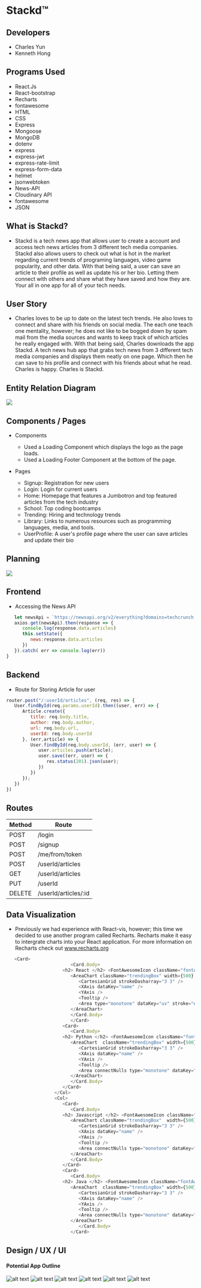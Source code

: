# Stackd™ 


## Developers 
- Charles Yun
- Kenneth Hong 

## Programs Used
- React.Js
- React-bootstrap
- Recharts
- fontawesome
- HTML
- CSS 
- Express
- Mongoose 
- MongoDB
- dotenv
- express
- express-jwt
- express-rate-limit
- express-form-data
- helmet
- jsonwebtoken
- News-API
- Cloudinary API
- fontawesome
- JSON 


## What is Stackd? 
- Stackd is a tech news app that allows user to create a account and access tech news articles from 3 different tech media companies. Stackd also allows users to check out what is hot in the market regarding current trends of programing languages, video game popularity, and other data. With that being said, a user can save an article to their profile as well as update his or her bio. Letting them connect with others and share what they have saved and how they are. Your all in one app for all of your tech needs. 




## User Story
- Charles loves to be up to date on the latest tech trends. He also loves to connect and share with his friends on social media. The each one teach one mentality, however;  he does not like to be bogged down by spam mail from the media sources and wants to keep track of which articles he really engaged with. With that being said, Charles downloads the app Stackd. A tech news hub app that grabs tech news from 3 different tech media companies and displays them neatly on one page. Which then he can save to his profile and connect with his friends about what he read. Charles is happy. Charles is Stackd. 


## Entity Relation Diagram 
<img src="client/src/Images&Video/erd.png"> 


## Components / Pages 
- Components
   - Used a Loading Component which displays the logo as the page loads.
   - Used a Loading Footer Component at the bottom of the page. 


- Pages
   - Signup: Registration for new users
   - Login: Login for current users
   - Home: Homepage that features a Jumbotron and top featured articles from the tech industry
   - School: Top coding bootcamps
   - Trending: Hiring and technology trends
   - Library: Links to numerous resources such as programming languages, media, and tools.
   - UserProfile: A user's profile page where the user can save articles and update their bio

## Planning 
<img src="client/src/Images&Video/trello.png"> 



## Frontend 
   - Accessing the News API 
```javascript 
   let newsApi = `https://newsapi.org/v2/everything?domains=techcrunch.com&language=en&pageSize=40&apiKey=47b1d9f9ee354c3992a16d4f94dddc69`
   axios.get(newsApi).then(response => {
      console.log(response.data.articles)
      this.setState({
         news:response.data.articles
      })
   }).catch( err => console.log(err))
}
``` 


## Backend 
   - Route for Storing Article for user 
```javascript 
router.post("/:userId/articles", (req, res) => {
   User.findById(req.params.userId).then((user, err) => {
      Article.create({
         title: req.body.title,  
         author: req.body.author,
         url: req.body.url,
         userId: req.body.userId
      }, (err,article) => {
         User.findById(req.body.userId, (err, user) => {
            user.articles.push(article);
            user.save((err, user) => {
               res.status(201).json(user);
            })
         })
      });
   })
})
```

## Routes 
| Method | Route |
|--------|-------|
| POST   | /login | 
| POST   | /signup | 
| POST   | /me/from/token | 
| POST   | /userId/articles | 
| GET    | /userId/articles | 
| PUT    | /userId | 
| DELETE | /userId/articles/:id | 


## Data Visualization 
   - Previously we had experience with React-vis, however; this time we decided to use another program called Recharts. Recharts make it easy to intergrate charts into your React application. For more information on Recharts check out www.recharts.org

```javascript 
   <Card>
                        <Card.Body>
                     <h2> React </h2> <FontAwesomeIcon className="fontAwe" size="4x" icon={['fab', 'react']} />
                        <AreaChart className="trendingBox" width={500} height={200} data={this.React} margin={{ top: 10, right: 30, left: 0, bottom: 0,}}>
                           <CartesianGrid strokeDasharray="3 3" />
                           <XAxis dataKey="name" />
                           <YAxis />
                           <Tooltip />
                           <Area type="monotone" dataKey="uv" stroke="#000" fill="#4F86F7" />
                        </AreaChart>
                        </Card.Body>
                        </Card>
                     <Card>
                        <Card.Body>
                     <h2> Python </h2> <FontAwesomeIcon className="fontAwe" size="4x" icon={['fab', 'python']} />
                        <AreaChart  className="trendingBox" width={500} height={200} data={this.Python} margin={{top: 10, right: 30, left: 0, bottom: 0, }}>
                           <CartesianGrid strokeDasharray="3 3" />
                           <XAxis dataKey="name" />
                           <YAxis />
                           <Tooltip />
                           <Area connectNulls type="monotone" dataKey="uv" stroke="#000" fill="#4F86F7" />
                        </AreaChart>
                        </Card.Body>
                     </Card>
                  </Col>
                  <Col>
                     <Card>
                        <Card.Body>
                     <h2> Javascript </h2> <FontAwesomeIcon className="fontAwe" size="4x" icon={['fab', 'js-square']} /> 
                        <AreaChart className="trendingBox"  width={500} height={200} data={this.Javascript} margin={{top: 10, right: 30, left: 0, bottom: 0, }}>
                           <CartesianGrid strokeDasharray="3 3" />
                           <XAxis dataKey="name" />
                           <YAxis />
                           <Tooltip />
                           <Area connectNulls type="monotone" dataKey="uv" stroke="#000" fill="#4F86F7" />
                        </AreaChart>
                        </Card.Body>
                     </Card>
                     <Card>
                        <Card.Body>
                     <h2> Java </h2> <FontAwesomeIcon className="fontAwe" size="4x" icon={['fab', 'java']} />
                        <AreaChart  className="trendingBox" width={500} height={200} data={this.Java} margin={{top: 10, right: 30, left: 0, bottom: 0, }}>
                           <CartesianGrid strokeDasharray="3 3" />
                           <XAxis dataKey="name" />
                           <YAxis />
                           <Tooltip />
                           <Area connectNulls type="monotone" dataKey="uv" stroke="#000" fill="#4F86F7" />
                        </AreaChart>
                           </Card.Body>
                        </Card>
```


## Design / UX / UI 
 #### Potential App Outline 
![alt text](https://i.imgur.com/LxiuFWP.png "Name")
![alt text](https://i.imgur.com/mK5cfEj.png "Logo")
![alt text](https://i.imgur.com/nZ7soHi.png "Home")
![alt text](https://i.imgur.com/ghpsnA9.png "Library")
![alt text](https://i.imgur.com/pvOCKH9.png "Schools")
![alt text](https://i.imgur.com/vvWX1Pv.png "Data-Vis")





